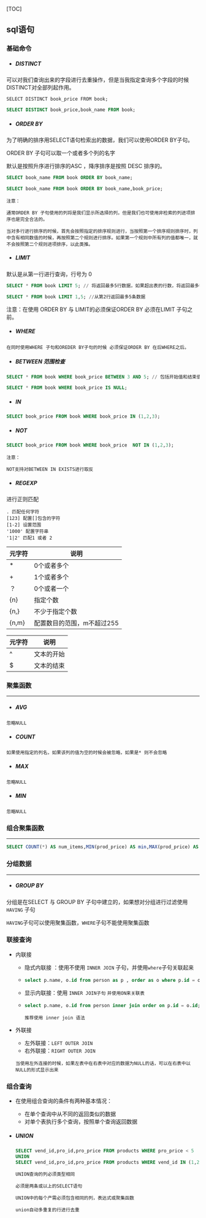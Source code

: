 [TOC]

## sql语句

### 基础命令

- ##### DISTINCT

可以对我们查询出来的字段进行去重操作，但是当我指定查询多个字段的时候DISTINCT对全部列起作用。

```sq
SELECT DISTINCT book_price FROM book;
```

```sql
SELECT DISTINCT book_price,book_name FROM book;
```



- ##### ORDER BY


为了明确的排序用SELECT语句检索出的数据，我们可以使用ORDER BY子句。

ORDER BY 子句可以取一个或者多个列的名字

默认是按照升序进行排序的ASC ，降序排序是按照 DESC 排序的。

```sql
SELECT book_name FROM book ORDER BY book_name;
```

```sql
SELECT book_name FROM book ORDER BY book_name,book_price;
```

`注意：`

​	`通常ORDER BY 子句使用的列将是我们显示所选择的列，但是我们也可使用非检索的列进项排序也是完全合法的。`

​	`当对多行进行排序的时候，首先会按照指定的排序规则进行，当按照第一个排序规则排序时，列中含有相同数值的时候，再按照第二个规则进行排序。如果第一个规则中所有列的值都唯一，就不会按照第二个规则进项排序，以此类推。`

- ##### LIMIT


默认是从第一行进行查询，行号为 0

```sql
SELECT * FROM book LIMIT 5; // 将返回最多5行数据，如果超出表的行数，将返回最多行。
```

```sql
SELECT * FROM book LIMIT 1,5; //从第2行返回最多5条数据
```

注意：在使用 ORDER BY 与 LIMIT的必须保证ORDER BY 必须在LIMIT 子句之前。

- ##### WHERE


`在同时使用WHERE 子句和OREDER BY子句的时候 必须保证ORDER BY 在后WHERE之后。`

- ##### BETWEEN 范围检查


```sql
SELECT * FROM book WHERE book_price BETWEEN 3 AND 5; // 包括开始值和结束值 3和5 
```

``` sql
SELECT * FROM book WHERE book_price IS NULL;
```

- ##### IN


```sql
SELECT book_price FROM book WHERE book_price IN (1,2,3);
```

- ##### NOT


```sql
SELECT book_price FROM book WHERE book_price  NOT IN (1,2,3);
```

`注意：`

`NOT支持对BETWEEN IN EXISTS进行取反`



- ##### REGEXP 


进行正则匹配

```regexp
. 匹配任何字符
[123] 配置[]包含的字符
[1-2] 设置范围
'1000' 配置字符串
'1|2' 匹配1 或者 2
```



| 元字符 | 说明                       |
| :----- | -------------------------- |
| *      | 0个或者多个                |
| +      | 1个或者多个                |
| ？     | 0个或者一个                |
| {n}    | 指定个数                   |
| {n,}   | 不少于指定个数             |
| {n,m}  | 配置数目的范围，m不超过255 |

| 元字符 | 说明       |
| ------ | ---------- |
| ^      | 文本的开始 |
| $      | 文本的结束 |



### 聚集函数

------



- ##### AVG  

`忽略NULL`

- ##### COUNT 

`如果使用指定的列名，如果该列的值为空的时候会被忽略，如果是* 则不会忽略`

- ##### MAX  

`忽略NULL`

- ##### MIN  

`忽略NULL`



### 组合聚集函数

------



```sql
SELECT COUNT(*) AS num_items,MIN(prod_price) AS min,MAX(prod_price) AS price_max,AVG(prod_price) AS price_avg FROM products; 
```



### 分组数据

------



- ##### GROUP BY 

分组是在SELECT 与 GROUP BY 子句中建立的，如果想对分组进行过滤使用`HAVING` 子句

`HAVING`子句可以使用聚集函数，`WHERE`子句不能使用聚集函数



### 联接查询

- 内联接

  - 隐式内联接 ：使用不使用 `INNER JOIN` 子句，并使用`where`子句关联起来

  - ```sql
    select p.name, o.id from person as p , order as o where p.id = o.id;
    ```

  - 显示内联接：使用 `INNER JOIN子句` `并使用ON来关联表`

  - ```sql
    select p.name, o.id from person inner join order on p.id = o.id;
    ```

    `推荐使用 inner join 语法`


- 外联接 

  - 左外联接：`LEFT OUTER JOIN`
  - 右外联接：`RIGHT OUTER JOIN` 

  `当使用左外连接的时候，如果左表中在右表中对应的数据为NULL的话，可以在右表中以NULL的形式显示出来`



### 组合查询

- 在使用组合查询的条件有两种基本情况：

  - 在单个查询中从不同的返回类似的数据
  - 对单个表执行多个查询，按照单个查询返回数据

- ##### UNION

  ```sql
  SELECT vend_id,pro_id,pro_price FROM products WHERE pro_price < 5
  UNION
  SELECT vend_id,pro_id,pro_price FROM products WHERE vend_id IN (1,23,4);
  ```

  `UNION查询的列必须类型相同`

  `必须是两条或以上的SELECT语句`

  `UNION中的每个产需必须包含相同的列，表达式或聚集函数`

  `union自动多重复的行进行去重`



##### 